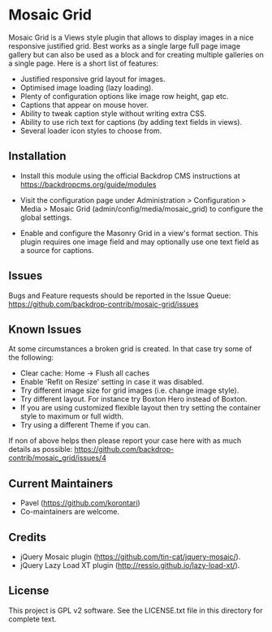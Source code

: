 Mosaic Grid
===========

Mosaic Grid is a Views style plugin that allows to display images in a nice responsive justified grid.
Best works as a single large full page image gallery but can also be used as a block and for creating multiple galleries on a single page.
Here is a short list of features:

- Justified responsive grid layout for images.
- Optimised image loading (lazy loading).
- Plenty of configuration options like image row height, gap etc.
- Captions that appear on mouse hover.
- Ability to tweak caption style without writing extra CSS.
- Ability to use rich text for captions (by adding text fields in views).
- Several loader icon styles to choose from.


Installation
------------

- Install this module using the official Backdrop CMS instructions at
  https://backdropcms.org/guide/modules

- Visit the configuration page under Administration > Configuration > Media >
  Mosaic Grid (admin/config/media/mosaic_grid) to configure the global
  settings.

- Enable and configure the Masonry Grid in a view's format section. This plugin requires
  one image field and may optionally use one text field as a source for captions.


Issues
------

Bugs and Feature requests should be reported in the Issue Queue:
https://github.com/backdrop-contrib/mosaic-grid/issues

Known Issues
------------

At some circumstances a broken grid is created. In that case try some of the following:
- Clear cache: Home -> Flush all caches
- Enable 'Refit on Resize' setting in case it was disabled.
- Try different image size for grid images (i.e. change image style).
- Try different layout. For instance try Boxton Hero instead of Boxton.
- If you are using customized flexible layout then try setting the container style to maximum or full width.
- Try using a different Theme if you can.

If non of above helps then please report your case here with as much details as possible:
https://github.com/backdrop-contrib/mosaic_grid/issues/4

Current Maintainers
-------------------

- Pavel (https://github.com/korontari)
- Co-maintainers are welcome.

Credits
-------

- jQuery Mosaic plugin (https://github.com/tin-cat/jquery-mosaic/).
- jQuery Lazy Load XT plugin (http://ressio.github.io/lazy-load-xt/).

License
-------

This project is GPL v2 software. See the LICENSE.txt file in this directory for
complete text.

